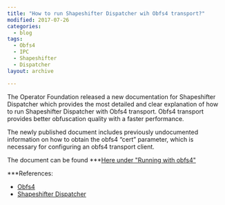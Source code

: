 ```yaml
---
title: "How to run Shapeshifter Dispatcher wih Obfs4 transport?"
modified: 2017-07-26
categories:
  - blog
tags:
  - Obfs4
  - IPC
  - Shapeshifter
  - Dispatcher
layout: archive

---
```

The Operator Foundation released a new documentation for Shapeshifter Dispatcher which provides the most detailed and clear explanation of how to run Shapeshifter Dispatcher with Obfs4 transport. Obfs4 transport provides better obfuscation quality with a faster performance. 

The newly published document includes previously undocumented information on how to obtain the obfs4 “cert” parameter, which is necessary for configuring an obfs4 transport client.

The document can be found ***[Here under "Running with obfs4"](https://github.com/OperatorFoundation/shapeshifter-dispatcher/blob/master/README.md) 
 
 ***References:
 - [Obfs4](https://github.com/Yawning/obfs4)
 - [Shapeshifter Dispatcher](https://github.com/OperatorFoundation/shapeshifter-dispatcher)

